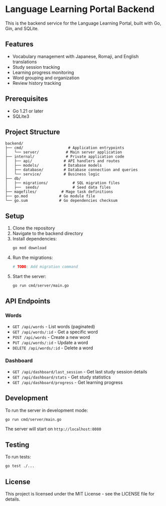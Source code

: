 # Language Learning Portal Backend

This is the backend service for the Language Learning Portal, built with Go, Gin, and SQLite.

## Features

- Vocabulary management with Japanese, Romaji, and English translations
- Study session tracking
- Learning progress monitoring
- Word grouping and organization
- Review history tracking

## Prerequisites

- Go 1.21 or later
- SQLite3

## Project Structure

```
backend/
├── cmd/                    # Application entrypoints
│   └── server/            # Main server application
├── internal/              # Private application code
│   ├── api/              # API handlers and routes
│   ├── models/           # Database models
│   ├── database/         # Database connection and queries
│   └── service/          # Business logic
├── db/ 
│   ├── migrations/           # SQL migration files
│   ├──  seeds/               # Seed data files
├── magefiles/           # Mage task definitions
├── go.mod              # Go module file
└── go.sum              # Go dependencies checksum
```

## Setup

1. Clone the repository
2. Navigate to the backend directory
3. Install dependencies:
   ```bash
   go mod download
   ```
4. Run the migrations:
   ```bash
   # TODO: Add migration command
   ```
5. Start the server:
   ```bash
   go run cmd/server/main.go
   ```

## API Endpoints

### Words

- `GET /api/words` - List words (paginated)
- `GET /api/words/:id` - Get a specific word
- `POST /api/words` - Create a new word
- `PUT /api/words/:id` - Update a word
- `DELETE /api/words/:id` - Delete a word

### Dashboard

- `GET /api/dashboard/last_session` - Get last study session details
- `GET /api/dashboard/stats` - Get study statistics
- `GET /api/dashboard/progress` - Get learning progress

## Development

To run the server in development mode:

```bash
go run cmd/server/main.go
```

The server will start on `http://localhost:8080`

## Testing

To run tests:

```bash
go test ./...
```

## License

This project is licensed under the MIT License - see the LICENSE file for details. 